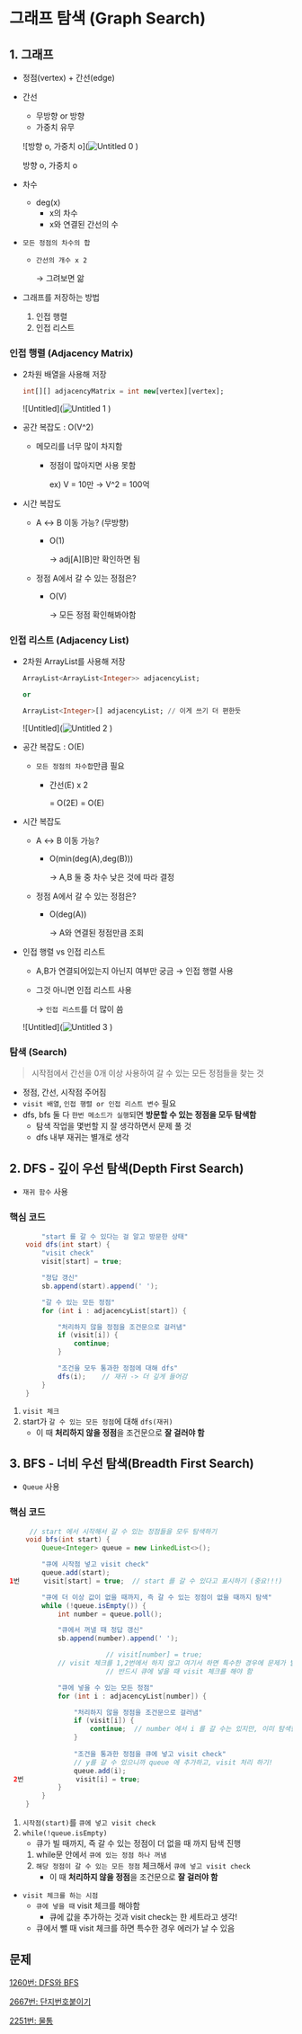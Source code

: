 # 그래프 탐색 (Graph Search)

## 1. 그래프

- 정점(vertex) + 간선(edge)
- 간선
    - 무방향 or 방향
    - 가중치 유무

  ![방향 o, 가중치 o](![Untitled 0](https://user-images.githubusercontent.com/87421893/170044564-0b769c3b-9386-4ce0-9c25-d9560b6aefa5.png)
)

  방향 o, 가중치 o

- 차수
    - deg(x)
        - x의 차수
        - x와 연결된 간선의 수
- `모든 정점의 차수의 합`
    - `간선의 개수 x 2`

      → 그려보면 앎

- 그래프를 저장하는 방법
    1. 인접 행렬
    2. 인접 리스트

### 인접 행렬 (Adjacency Matrix)

- 2차원 배열을 사용해 저장

    ```sql
    int[][] adjacencyMatrix = int new[vertex][vertex];
    ```

  ![Untitled](![Untitled 1](https://user-images.githubusercontent.com/87421893/170044602-1b1e1732-8f5b-4b59-b5be-a9eb3a1d6195.png)
)

- 공간 복잡도 : O(V^2)
    - 메모리를 너무 많이 차지함
        - 정점이 많아지면 사용 못함

          ex) V = 10만 → V^2 = 100억

- 시간 복잡도
    - A ↔ B 이동 가능? (무방향)
        - O(1)

          → adj[A][B]만 확인하면 됨

    - 정점 A에서 갈 수 있는 정점은?
        - O(V)

          → 모든 정점 확인해봐야함


### 인접 리스트 (Adjacency List)

- 2차원 ArrayList를 사용해 저장

    ```sql
    ArrayList<ArrayList<Integer>> adjacencyList;
    
    or
    
    ArrayList<Integer>[] adjacencyList; // 이게 쓰기 더 편한듯
    ```

  ![Untitled](![Untitled 2](https://user-images.githubusercontent.com/87421893/170044648-eb3f8e4e-9015-417f-9ba4-0ce082820437.png)
)

- 공간 복잡도 : O(E)
    - `모든 정점의 차수합`만큼 필요
        - 간선(E) x 2

          = O(2E) = O(E)

- 시간 복잡도
    - A ↔ B 이동 가능?
        - O(min(deg(A),deg(B)))

          → A,B 둘 중 차수 낮은 것에 따라 결정

    - 정점 A에서 갈 수 있는 정점은?
        - O(deg(A))

          → A와 연결된 정점만큼 조회

- 인접 행렬 vs 인접 리스트
    - A,B가 연결되어있는지 아닌지 여부만 궁금 → 인접 행렬 사용
    - 그것 아니면 인접 리스트 사용

      → `인접 리스트`를 더 많이 씀


    ![Untitled](![Untitled 3](https://user-images.githubusercontent.com/87421893/170044698-5948c68e-80ce-4527-9a65-ff733f34484a.png)
)


### 탐색 (Search)

> 시작점에서 간선을 0개 이상 사용하여 갈 수 있는 모든 정점들을 찾는 것
>
- 정점, 간선, 시작점 주어짐
- `visit 배열`, `인접 행렬 or 인접 리스트 변수` 필요
- dfs, bfs 둘 다 `한번 메소드가 실행`되면 **방문할 수 있는 정점을 모두 탐색함**
    - 탐색 작업을 몇번할 지 잘 생각하면서 문제 풀 것
    - dfs 내부 재귀는 별개로 생각

## 2. DFS - 깊이 우선 탐색(Depth First Search)

- `재귀 함수` 사용

### 핵심 코드

```java
		"start 를 갈 수 있다는 걸 알고 방문한 상태"
    void dfs(int start) {
        "visit check"
        visit[start] = true;

        "정답 갱신"
        sb.append(start).append(' ');

        "갈 수 있는 모든 정점"
        for (int i : adjacencyList[start]) {

            "처리하지 않을 정점을 조건문으로 걸러냄"
            if (visit[i]) {
                continue;
            }

            "조건을 모두 통과한 정점에 대해 dfs"
            dfs(i);    // 재귀 -> 더 깊게 들어감
        }
    }
```

1. `visit 체크`
2. start가 `갈 수 있는 모든 정점`에 대해 `dfs(재귀)`
    - 이 때 **처리하지 않을 정점**을 조건문으로 **잘 걸러야 함**

## 3. BFS - 너비 우선 탐색(Breadth First Search)

- `Queue` 사용

### 핵심 코드

```java
     // start 에서 시작해서 갈 수 있는 정점들을 모두 탐색하기    
    void bfs(int start) {
        Queue<Integer> queue = new LinkedList<>();

        "큐에 시작점 넣고 visit check"
        queue.add(start);
1번      visit[start] = true;  // start 를 갈 수 있다고 표시하기 (중요!!!)

        "큐에 더 이상 값이 없을 때까지, 즉 갈 수 있는 정점이 없을 때까지 탐색"
        while (!queue.isEmpty()) {
            int number = queue.poll();

            "큐에서 꺼낼 때 정답 갱신"
            sb.append(number).append(' ');

						// visit[number] = true;
            // visit 체크를 1,2번에서 하지 않고 여기서 하면 특수한 경우에 문제가 발생할 수 있음
						// 반드시 큐에 넣을 때 visit 체크를 해야 함

            "큐에 넣을 수 있는 모든 정점"
            for (int i : adjacencyList[number]) {

                "처리하지 않을 정점을 조건문으로 걸러냄"
                if (visit[i]) {
                    continue;  // number 에서 i 를 갈 수는 있지만, 이미 탐색한 점이면 무시
                }
                
                "조건을 통과한 정점을 큐에 넣고 visit check"
                // y를 갈 수 있으니까 queue 에 추가하고, visit 처리 하기!
                queue.add(i);
 2번             visit[i] = true;
            }
        }
    }
```

1. `시작점(start)`를 `큐에 넣고 visit check`
2. `while(!queue.isEmpty)`
    - 큐가 빌 때까지, 즉 갈 수 있는 정점이 더 없을 때 까지 탐색 진행
    1. while문 안에서 `큐에 있는 정점 하나 꺼냄`
    2.  `해당 정점이 갈 수 있는 모든 정점` 체크해서 `큐에 넣고 visit check`
        - 이 때 **처리하지 않을 정점**을 조건문으로 **잘 걸러야 함**
- `visit 체크를 하는 시점`
    - `큐에 넣을 때` visit 체크를 해야함
        - 큐에 값을 추가하는 것과 visit check는 한 세트라고 생각!
    - 큐에서 뺄 때 visit 체크를 하면 특수한 경우 에러가 날 수 있음

## 문제

[1260번: DFS와 BFS](https://www.notion.so/1260-DFS-BFS-89bf068a416042709d759895b6c99990)

[2667번: 단지번호붙이기](https://www.notion.so/2667-a7655b572e4d4a17a3c121002bf6cd40)

[2251번: 물통](https://www.notion.so/2251-6e2d8aeff503459f9d90c87f8a746c8b)
